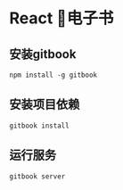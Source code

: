 # React 电子书

## 安装gitbook

```
npm install -g gitbook
```

## 安装项目依赖

```
gitbook install
```

## 运行服务

```
gitbook server
```